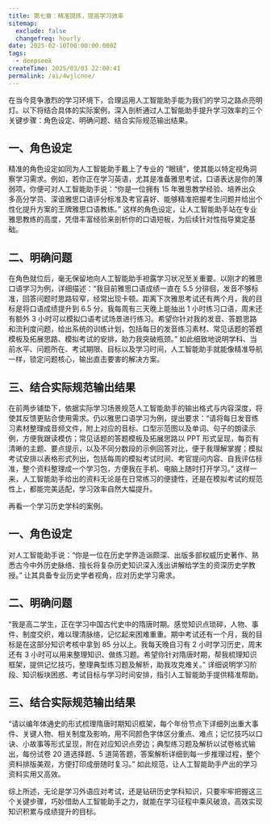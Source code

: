 ```yaml
---
title: 第七章：精准提炼，提高学习效率
sitemap:
  exclude: false
  changefreq: hourly
date: 2025-02-10T00:00:00.000Z
tags:
  - deepseek
createTime: 2025/03/03 22:00:41
permalink: /ai/4wjlcnne/
---
```


在当今竞争激烈的学习环境下，合理运用人工智能助手能为我们的学习之路点亮明灯。以下将结合具体的实际案例，深入剖析通过人工智能助手提升学习效率的三个关键步骤：角色设定、明确问题、结合实际规范输出结果。

## 一、角色设定

精准的角色设定如同为人工智能助手戴上了专业的 “眼镜”，使其能以特定视角洞察学习需求。例如，若你正在学习英语，尤其是准备雅思考试，口语表达是你的薄弱项，你便可对人工智能助手说：“你是一位拥有 15 年雅思教学经验、培养出众多高分学员、深谙雅思口语评分标准及考官喜好、能够精准把握考生问题并给出个性化提升方案的王牌雅思口语教练。” 这样的角色设定，让人工智能助手站在专业雅思教练的高度，凭借丰富经验来剖析你的口语短板，为后续针对性指导奠定基础。

## 二、明确问题

在角色就位后，毫无保留地向人工智能助手袒露学习状况至关重要。以刚才的雅思口语学习为例，详细描述：“我目前雅思口语成绩一直在 5.5 分徘徊，发音不够标准，回答问题时思路较窄，经常出现卡顿。距离下次雅思考试还有两个月，我的目标是将口语成绩提升到 6.5 分。我每周有三天晚上能抽出 1 小时练习口语，周末还有额外 3 小时可以模拟口语考试场景进行练习。希望你针对我的发音、答题思路和流利度问题，给出系统的训练计划，包括每日的发音练习素材、常见话题的答题模板及拓展思路、模拟考试的安排，助力我突破瓶颈。” 如此细致地说明学科、当前水平、问题所在、考试期限、目标以及学习时间，人工智能助手就能像精准导航一样，锁定问题核心，输出直击要害的解决方案。

## 三、结合实际规范输出结果

在前两步铺垫下，依据实际学习场景规范人工智能助手的输出格式与内容深度，将使其反馈更贴合使用需求。仍以雅思口语学习为例，提出要求：“请将每日发音练习素材整理成音频文件，附上对应的音标、口型示范图以及单词、句子的朗读示例，方便我跟读模仿；常见话题的答题模板及拓展思路以 PPT 形式呈现，每页有清晰的主题、要点提示，以及不同分数段的示例回答对比，便于我理解掌握；模拟考试安排以表格形式列出，包括每周的模拟考试时间、考官提问内容、自我评估标准，整个资料整理成一个学习包，方便我在手机、电脑上随时打开学习。” 这样一来，人工智能助手给出的资料无论是在日常练习的便捷性，还是在模拟考试的规范性上，都能完美适配，学习效率自然大幅提升。

再看一个学习历史学科的案例。

## 一、角色设定

对人工智能助手说：“你是一位在历史学界造诣颇深、出版多部权威历史著作、熟悉古今中外历史脉络、擅长将复杂历史知识深入浅出讲解给学生的资深历史学教授。” 让其具备专业历史学者视角，应对历史学习需求。

## 二、明确问题

“我是高二学生，正在学习中国古代史中的隋唐时期。感觉知识点琐碎，人物、事件、制度交织，难以理清脉络，记忆起来困难重重。期中考试还有一个月，我的目标是在这部分知识考核中拿到 85 分以上。我每天晚自习有 2 小时学习历史，周末还有 3 小时可以用来整理知识、做练习题。希望你针对隋唐时期，帮我梳理知识框架，提供记忆技巧，整理典型练习题及解析，助我攻克难关。” 详细说明学习阶段、知识板块困惑、考试目标与学习时间安排，指引人工智能助手提供精准帮助。

## 三、结合实际规范输出结果

“请以编年体通史的形式梳理隋唐时期知识框架，每个年份节点下详细列出重大事件、关键人物、相关制度及影响，用不同颜色字体区分重点、难点；记忆技巧以口诀、小故事等形式呈现，附在对应知识点旁边；典型练习题及解析以试卷格式输出，每份试卷 20 道选择题、5 道简答题，答案解析详细到每一步推理过程，整个资料排版美观，方便打印成册随时复习。” 如此规范，让人工智能助手产出的学习资料实用又高效。

综上所述，无论是学习外语应对考试，还是钻研历史学科知识，只要牢牢把握这三个关键步骤，巧妙借助人工智能助手之力，就能在学习征程中乘风破浪，高效实现知识积累与成绩提升的目标。